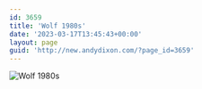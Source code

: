 ```yaml
---
id: 3659
title: 'Wolf 1980s'
date: '2023-03-17T13:45:43+00:00'
layout: page
guid: 'http://new.andydixon.com/?page_id=3659'
---
```


![Wolf 1980s](https://i0.wp.com/assets.g8x2.ldn.idrivee2-23.com/posters/Wolf%201980s%2001.jpg?w=1200&ssl=1 "Wolf 1980s")